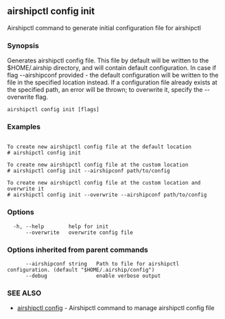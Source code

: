 ## airshipctl config init

Airshipctl command to generate initial configuration file for airshipctl

### Synopsis

Generates airshipctl config file. This file by default will be written to the $HOME/.airship directory,
and will contain default configuration. In case if flag --airshipconf provided - the default configuration
will be written to the file in the specified location instead. If a configuration file already exists
at the specified path, an error will be thrown; to overwrite it, specify the --overwrite flag.


```
airshipctl config init [flags]
```

### Examples

```

To create new airshipctl config file at the default location
# airshipctl config init

To create new airshipctl config file at the custom location
# airshipctl config init --airshipconf path/to/config

To create new airshipctl config file at the custom location and overwrite it
# airshipctl config init --overwrite --airshipconf path/to/config

```

### Options

```
  -h, --help        help for init
      --overwrite   overwrite config file
```

### Options inherited from parent commands

```
      --airshipconf string   Path to file for airshipctl configuration. (default "$HOME/.airship/config")
      --debug                enable verbose output
```

### SEE ALSO

* [airshipctl config](airshipctl_config.md)	 - Airshipctl command to manage airshipctl config file


